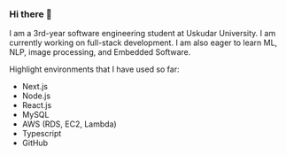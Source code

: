 ### Hi there 👋
I am a 3rd-year software engineering student at Uskudar University. I am currently working on full-stack development. I am also eager to learn ML, NLP, image processing, and Embedded Software. 

Highlight environments that I have used so far:
- Next.js
- Node.js
- React.js
- MySQL
- AWS (RDS, EC2, Lambda)
- Typescript
- GitHub
